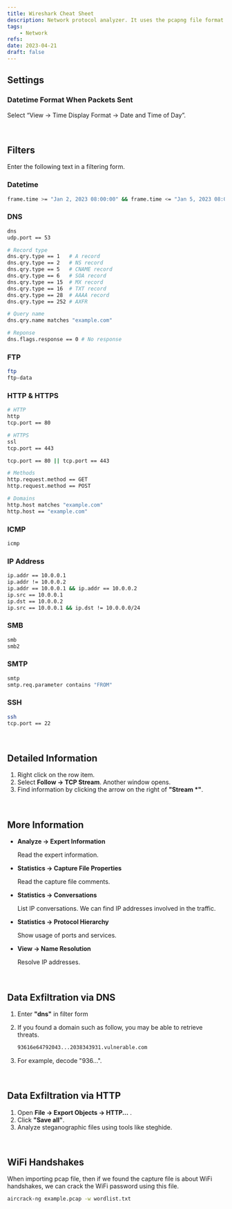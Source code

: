 ```yaml
---
title: Wireshark Cheat Sheet
description: Network protocol analyzer. It uses the pcapng file format.
tags:
    - Network
refs:
date: 2023-04-21
draft: false
---
```


## Settings

### Datetime Format When Packets Sent

Select “View → Time Display Format → Date and Time of Day”.

<br />

## Filters

Enter the following text in a filtering form.

### Datetime

```sh
frame.time >= "Jan 2, 2023 08:00:00" && frame.time <= "Jan 5, 2023 08:00:00"
```

### DNS

```sh
dns
udp.port == 53

# Record type
dns.qry.type == 1   # A record
dns.qry.type == 2   # NS record
dns.qry.type == 5   # CNAME record
dns.qry.type == 6   # SOA record
dns.qry.type == 15  # MX record
dns.qry.type == 16  # TXT record
dns.qry.type == 28  # AAAA record
dns.qry.type == 252 # AXFR

# Query name
dns.qry.name matches "example.com"

# Reponse
dns.flags.response == 0 # No response
```

### FTP

```sh
ftp
ftp-data
```

### HTTP & HTTPS

```sh
# HTTP
http
tcp.port == 80

# HTTPS
ssl
tcp.port == 443

tcp.port == 80 || tcp.port == 443

# Methods
http.request.method == GET
http.request.method == POST

# Domains
http.host matches "example.com"
http.host == "example.com"
```

### ICMP

```sh
icmp
```

### IP Address

```sh
ip.addr == 10.0.0.1
ip.addr != 10.0.0.2
ip.addr == 10.0.0.1 && ip.addr == 10.0.0.2
ip.src == 10.0.0.1
ip.dst == 10.0.0.2
ip.src == 10.0.0.1 && ip.dst != 10.0.0.0/24
```

### SMB

```sh
smb
smb2
```

### SMTP

```sh
smtp
smtp.req.parameter contains "FROM"
```

### SSH

```sh
ssh
tcp.port == 22
```

<br />

## Detailed Information

1. Right click on the row item.
2. Select **Follow -> TCP Stream**. Another window opens.
3. Find information by clicking the arrow on the right of **"Stream *"**.

<br />

## More Information

- **Analyze -> Expert Information**

    Read the expert information.

- **Statistics -> Capture File Properties**

    Read the capture file comments.
    
- **Statistics → Conversations**
    
    List IP conversations. We can find IP addresses involved in the traffic.

- **Statistics → Protocol Hierarchy**
    
    Show usage of ports and services.

- **View -> Name Resolution**

    Resolve IP addresses.

<br />

## Data Exfiltration via DNS

1. Enter **"dns"** in filter form
2. If you found a domain such as follow, you may be able to retrieve threats.

    ```txt
    93616e64792043...2038343931.vulnerable.com
    ```

3. For example, decode "936...".

<br />

## Data Exfiltration via HTTP

1. Open **File -> Export Objects -> HTTP...** .
2. Click **"Save all"**.
3. Analyze steganographic files using tools like steghide.

<br />

## WiFi Handshakes

When importing pcap file, then if we found the capture file is about WiFi handshakes, we can crack the WiFi password using this file.

```bash
aircrack-ng example.pcap -w wordlist.txt
```
